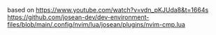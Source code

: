 based on https://www.youtube.com/watch?v=vdn_pKJUda8&t=1664s
https://github.com/josean-dev/dev-environment-files/blob/main/.config/nvim/lua/josean/plugins/nvim-cmp.lua

